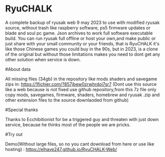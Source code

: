 # RyuCHALK

A complete backup of ryusak web 9 may 2023 to use with modified ryusak source, without trash like raspberry software, ps5 firmware updates or blade and soul pc game. Json archives to work full software executable build. You can run ryusak full offline or host your own,and make public or just share with your small community or your friends, that is RyuCHALK it's like those Chinese games you could buy in the 90s, but in 2023, is a clone of the original but without those limitations makes you need to dont get any other solution when service is down.

#About data

All missing files (34gb) in the repository like mods shaders and savegame zips in: https://1fichier.com/?857jbew0zrwhrdoi7sr7 (Dont use this source like a web because is not fixed use github repository,from this 7z file only copy mods, savegames, firmware, shaders, homebrew and ryusak .zip and other extension files to the source downlaoded from github)

#Special thanks

Thanks to Ecchibitionist for be a triggered guy and threaten with just down service, because he thinks most of the people we are pricks.

#Try out

Demo(Without large files, so no you cant download from here or use like hosting) :
https://elhave247.github.io/RyuCHALK-Web/
